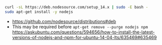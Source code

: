 ```bash
curl -sL https://deb.nodesource.com/setup_14.x | sudo -E bash -
sudo apt-get install -y nodejs
```

- https://github.com/nodesource/distributions#deb
- This may be required before `apt-get remove --purge nodejs npm` https://askubuntu.com/questions/594656/how-to-install-the-latest-versions-of-nodejs-and-npm-for-ubuntu-14-04-lts/635469#635469
